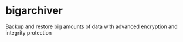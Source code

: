 # bigarchiver
Backup and restore big amounts of data with advanced encryption and integrity protection
